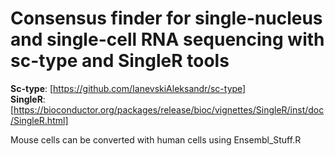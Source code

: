 
# Consensus finder for single-nucleus and single-cell RNA sequencing with sc-type and SingleR tools

**Sc-type**: [https://github.com/IanevskiAleksandr/sc-type]
<br>
**SingleR**: [https://bioconductor.org/packages/release/bioc/vignettes/SingleR/inst/doc/SingleR.html]

Mouse cells can be converted with human cells using Ensembl_Stuff.R
